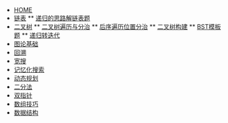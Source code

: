 <!-- docs/_sidebar.md -->


* [HOME](./)
* [链表](./coding/linkedlist/index)
** [递归的思路解链表题](./coding/linkedlist/kgroupreverse)
* [二叉树](./coding/tree/index)
** [二叉树遍历与分治](./coding/tree/traversal)
** [后序遍历位置分治](./coding/tree/postorder)
** [二叉树构建](./coding/tree/reconstruct)
** [BST模板题](./coding/tree/bst)
** [递归转迭代](./coding/tree/iterative)
* [图论基础](./)
* [回溯](./)
* [宽搜](./)
* [记忆化搜索](./coding/memo/index)
* [动态规划](./coding/dp/index)
* [二分法](./)
* [双指针](./)
* [数组技巧](./)
* [数据结构](./)

